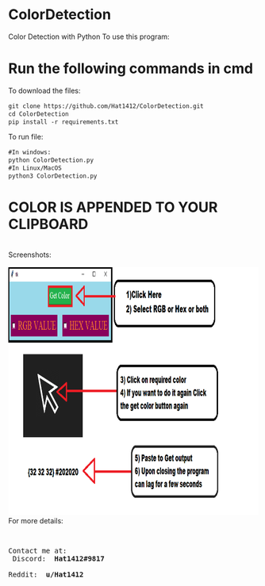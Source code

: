# ColorDetection

Color Detection with Python
To use this program:

<strong> <h1> Run the following commands in cmd </h1> </strong>

To download the files:
  ```
  git clone https://github.com/Hat1412/ColorDetection.git
  cd ColorDetection
  pip install -r requirements.txt
  ```
To run file:
  ```
  #In windows:
  python ColorDetection.py
  #In Linux/MacOS
  python3 ColorDetection.py
  ```
  
  <h1> COLOR IS APPENDED TO YOUR CLIPBOARD </h1> </br>
Screenshots:
</br></br>
<img src="https://github.com/Hat1412/ColorDetection/blob/main/How_to_Use.png" width = 750 height = 500/>

</br>
For more details:
<pre>

Contact me at: </br>
    Discord: <strong> Hat1412#9817 </strong> </br>
    Reddit: <strong> u/Hat1412 </strong>
</pre>

